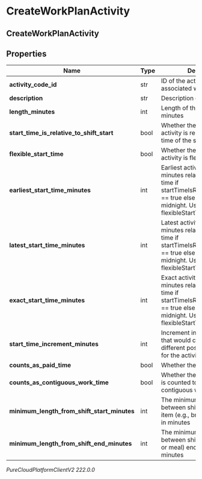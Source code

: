 # CreateWorkPlanActivity

## CreateWorkPlanActivity

## Properties

|Name | Type | Description | Notes|
|------------ | ------------- | ------------- | -------------|
| **activity_code_id** | str | ID of the activity code associated with this activity | [optional] |
| **description** | str | Description of the activity | [optional] |
| **length_minutes** | int | Length of the activity in minutes | [optional] |
| **start_time_is_relative_to_shift_start** | bool | Whether the start time of the activity is relative to the start time of the shift it belongs to | [optional] |
| **flexible_start_time** | bool | Whether the start time of the activity is flexible | [optional] |
| **earliest_start_time_minutes** | int | Earliest activity start in offset minutes relative to shift start time if startTimeIsRelativeToShiftStart &#x3D;&#x3D; true else its based on midnight. Used if flexibleStartTime &#x3D;&#x3D; true | [optional] |
| **latest_start_time_minutes** | int | Latest activity start in offset minutes relative to shift start time if startTimeIsRelativeToShiftStart &#x3D;&#x3D; true else its based on midnight. Used if flexibleStartTime &#x3D;&#x3D; true | [optional] |
| **exact_start_time_minutes** | int | Exact activity start in offset minutes relative to shift start time if startTimeIsRelativeToShiftStart &#x3D;&#x3D; true else its based on midnight. Used if flexibleStartTime &#x3D;&#x3D; false | [optional] |
| **start_time_increment_minutes** | int | Increment in offset minutes that would contribute to different possible start times for the activity | [optional] |
| **counts_as_paid_time** | bool | Whether the activity is paid | [optional] |
| **counts_as_contiguous_work_time** | bool | Whether the activity duration is counted towards contiguous work time | [optional] |
| **minimum_length_from_shift_start_minutes** | int | The minimum duration between shift start and shift item (e.g., break or meal) start in minutes | [optional] |
| **minimum_length_from_shift_end_minutes** | int | The minimum duration between shift item (e.g., break or meal) end and shift end in minutes | [optional] |



_PureCloudPlatformClientV2 222.0.0_
